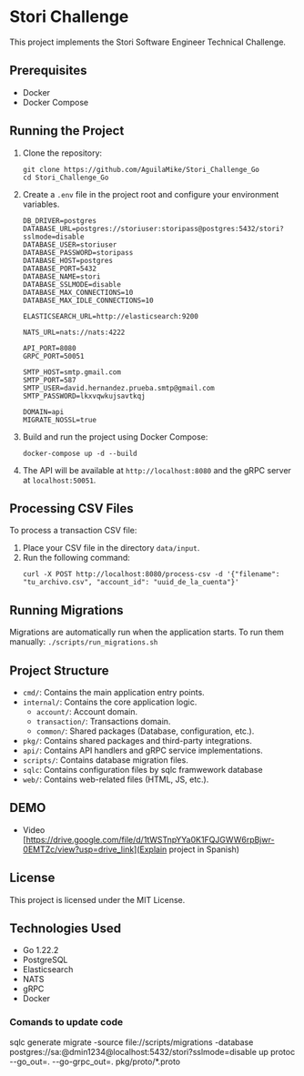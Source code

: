 # Stori Challenge

This project implements the Stori Software Engineer Technical Challenge.

## Prerequisites

- Docker
- Docker Compose

## Running the Project

1. Clone the repository:
   ```
   git clone https://github.com/AguilaMike/Stori_Challenge_Go
   cd Stori_Challenge_Go
   ```
2. Create a `.env` file in the project root and configure your environment variables.
    ```
    DB_DRIVER=postgres
    DATABASE_URL=postgres://storiuser:storipass@postgres:5432/stori?sslmode=disable
    DATABASE_USER=storiuser
    DATABASE_PASSWORD=storipass
    DATABASE_HOST=postgres
    DATABASE_PORT=5432
    DATABASE_NAME=stori
    DATABASE_SSLMODE=disable
    DATABASE_MAX_CONNECTIONS=10
    DATABASE_MAX_IDLE_CONNECTIONS=10

    ELASTICSEARCH_URL=http://elasticsearch:9200

    NATS_URL=nats://nats:4222

    API_PORT=8080
    GRPC_PORT=50051

    SMTP_HOST=smtp.gmail.com
    SMTP_PORT=587
    SMTP_USER=david.hernandez.prueba.smtp@gmail.com
    SMTP_PASSWORD=lkxvqwkujsavtkqj

    DOMAIN=api
    MIGRATE_NOSSL=true
    ```
3. Build and run the project using Docker Compose:
    ```
    docker-compose up -d --build
    ```
4. The API will be available at `http://localhost:8080` and the gRPC server at `localhost:50051`.

## Processing CSV Files

To process a transaction CSV file:

1. Place your CSV file in the directory `data/input`.
2. Run the following command:
   ```
   curl -X POST http://localhost:8080/process-csv -d '{"filename": "tu_archivo.csv", "account_id": "uuid_de_la_cuenta"}'
   ```

## Running Migrations

Migrations are automatically run when the application starts. To run them manually:
    ```
    ./scripts/run_migrations.sh
    ```

## Project Structure

- `cmd/`: Contains the main application entry points.
- `internal/`: Contains the core application logic.
  - `account/`: Account domain.
  - `transaction/`: Transactions domain.
  - `common/`: Shared packages (Database, configuration, etc.).
- `pkg/`: Contains shared packages and third-party integrations.
- `api/`: Contains API handlers and gRPC service implementations.
- `scripts/`: Contains database migration files.
- `sqlc`: Contains configuration files by sqlc framwework database
- `web/`: Contains web-related files (HTML, JS, etc.).

## DEMO

- Video [https://drive.google.com/file/d/1tWSTnpYYa0K1FQJGWW6rpBjwr-0EMTZc/view?usp=drive_link](Explain project in Spanish)

## License

This project is licensed under the MIT License.

## Technologies Used

- Go 1.22.2
- PostgreSQL
- Elasticsearch
- NATS
- gRPC
- Docker


### Comands to update code
sqlc generate
migrate -source file://scripts/migrations -database postgres://sa:@dmin1234@localhost:5432/stori?sslmode=disable up
protoc --go_out=. --go-grpc_out=. pkg/proto/*.proto

